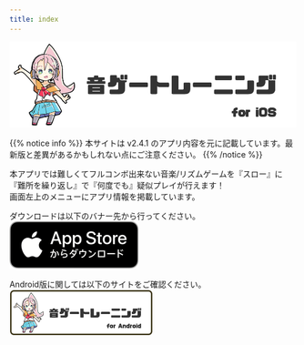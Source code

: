 ```yaml
---
title: index
---
```


![top banner](top_banner.jp.png)

{{% notice info %}}
本サイトは v2.4.1 のアプリ内容を元に記載しています。最新版と差異があるかもしれない点にご注意ください。
{{% /notice %}}

本アプリでは難しくてフルコンボ出来ない音楽/リズムゲームを『スロー』に『難所を繰り返し』で『何度でも』疑似プレイが行えます！<br>画面左上のメニューにアプリ情報を掲載しています。

ダウンロードは以下のバナー先から行ってください。<br>
[![App store link](img_appstore_banner.jp.png#imgleft)](https://itunes.apple.com/jp/app/id1088874473?mt=8)
<div class="clear clear_box"></div>

Android版に関しては以下のサイトをご確認ください。<br>
[![Site link](img_banner_android.jp.png#imgleft)](https://hyoromo.github.io/sound-game-training-android/jp/)
<div class="clear clear_box"></div>
